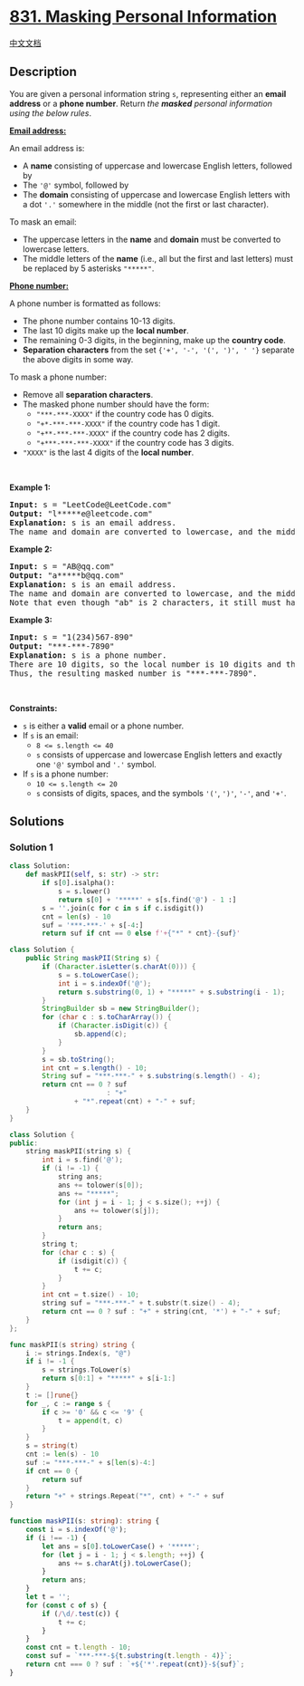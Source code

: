 # [831. Masking Personal Information](https://leetcode.com/problems/masking-personal-information)

[中文文档](/solution/0800-0899/0831.Masking%20Personal%20Information/README.md)

<!-- tags:String -->

<!-- difficulty:Medium -->

## Description

<p>You are given a personal information string <code>s</code>, representing either an <strong>email address</strong> or a <strong>phone number</strong>. Return <em>the <strong>masked</strong> personal information using the below rules</em>.</p>

<p><u><strong>Email address:</strong></u></p>

<p>An email address is:</p>

<ul>
	<li>A <strong>name</strong> consisting of uppercase and lowercase English letters, followed by</li>
	<li>The <code>&#39;@&#39;</code> symbol, followed by</li>
	<li>The <strong>domain</strong> consisting of uppercase and lowercase English letters with a dot <code>&#39;.&#39;</code> somewhere in the middle (not the first or last character).</li>
</ul>

<p>To mask an email:</p>

<ul>
	<li>The uppercase letters in the <strong>name</strong> and <strong>domain</strong> must be converted to lowercase letters.</li>
	<li>The middle letters of the <strong>name</strong> (i.e., all but the first and last letters) must be replaced by 5 asterisks <code>&quot;*****&quot;</code>.</li>
</ul>

<p><u><strong>Phone number:</strong></u></p>

<p>A phone number is formatted as follows:</p>

<ul>
	<li>The phone number contains 10-13 digits.</li>
	<li>The last 10 digits make up the <strong>local number</strong>.</li>
	<li>The remaining 0-3 digits, in the beginning, make up the <strong>country code</strong>.</li>
	<li><strong>Separation characters</strong> from the set <code>{&#39;+&#39;, &#39;-&#39;, &#39;(&#39;, &#39;)&#39;, &#39; &#39;}</code> separate the above digits in some way.</li>
</ul>

<p>To mask a phone number:</p>

<ul>
	<li>Remove all <strong>separation characters</strong>.</li>
	<li>The masked phone number should have the form:
	<ul>
		<li><code>&quot;***-***-XXXX&quot;</code> if the country code has 0 digits.</li>
		<li><code>&quot;+*-***-***-XXXX&quot;</code> if the country code has 1 digit.</li>
		<li><code>&quot;+**-***-***-XXXX&quot;</code> if the country code has 2 digits.</li>
		<li><code>&quot;+***-***-***-XXXX&quot;</code> if the country code has 3 digits.</li>
	</ul>
	</li>
	<li><code>&quot;XXXX&quot;</code> is the last 4 digits of the <strong>local number</strong>.</li>
</ul>

<p>&nbsp;</p>
<p><strong class="example">Example 1:</strong></p>

<pre>
<strong>Input:</strong> s = &quot;LeetCode@LeetCode.com&quot;
<strong>Output:</strong> &quot;l*****e@leetcode.com&quot;
<strong>Explanation:</strong> s is an email address.
The name and domain are converted to lowercase, and the middle of the name is replaced by 5 asterisks.
</pre>

<p><strong class="example">Example 2:</strong></p>

<pre>
<strong>Input:</strong> s = &quot;AB@qq.com&quot;
<strong>Output:</strong> &quot;a*****b@qq.com&quot;
<strong>Explanation:</strong> s is an email address.
The name and domain are converted to lowercase, and the middle of the name is replaced by 5 asterisks.
Note that even though &quot;ab&quot; is 2 characters, it still must have 5 asterisks in the middle.
</pre>

<p><strong class="example">Example 3:</strong></p>

<pre>
<strong>Input:</strong> s = &quot;1(234)567-890&quot;
<strong>Output:</strong> &quot;***-***-7890&quot;
<strong>Explanation:</strong> s is a phone number.
There are 10 digits, so the local number is 10 digits and the country code is 0 digits.
Thus, the resulting masked number is &quot;***-***-7890&quot;.
</pre>

<p>&nbsp;</p>
<p><strong>Constraints:</strong></p>

<ul>
	<li><code>s</code> is either a <strong>valid</strong> email or a phone number.</li>
	<li>If <code>s</code> is an email:
	<ul>
		<li><code>8 &lt;= s.length &lt;= 40</code></li>
		<li><code>s</code> consists of uppercase and lowercase English letters and exactly one <code>&#39;@&#39;</code> symbol and <code>&#39;.&#39;</code> symbol.</li>
	</ul>
	</li>
	<li>If <code>s</code> is a phone number:
	<ul>
		<li><code>10 &lt;= s.length &lt;= 20</code></li>
		<li><code>s</code> consists of digits, spaces, and the symbols <code>&#39;(&#39;</code>, <code>&#39;)&#39;</code>, <code>&#39;-&#39;</code>, and <code>&#39;+&#39;</code>.</li>
	</ul>
	</li>
</ul>

## Solutions

### Solution 1

<!-- tabs:start -->

```python
class Solution:
    def maskPII(self, s: str) -> str:
        if s[0].isalpha():
            s = s.lower()
            return s[0] + '*****' + s[s.find('@') - 1 :]
        s = ''.join(c for c in s if c.isdigit())
        cnt = len(s) - 10
        suf = '***-***-' + s[-4:]
        return suf if cnt == 0 else f'+{"*" * cnt}-{suf}'
```

```java
class Solution {
    public String maskPII(String s) {
        if (Character.isLetter(s.charAt(0))) {
            s = s.toLowerCase();
            int i = s.indexOf('@');
            return s.substring(0, 1) + "*****" + s.substring(i - 1);
        }
        StringBuilder sb = new StringBuilder();
        for (char c : s.toCharArray()) {
            if (Character.isDigit(c)) {
                sb.append(c);
            }
        }
        s = sb.toString();
        int cnt = s.length() - 10;
        String suf = "***-***-" + s.substring(s.length() - 4);
        return cnt == 0 ? suf
                        : "+"
                + "*".repeat(cnt) + "-" + suf;
    }
}
```

```cpp
class Solution {
public:
    string maskPII(string s) {
        int i = s.find('@');
        if (i != -1) {
            string ans;
            ans += tolower(s[0]);
            ans += "*****";
            for (int j = i - 1; j < s.size(); ++j) {
                ans += tolower(s[j]);
            }
            return ans;
        }
        string t;
        for (char c : s) {
            if (isdigit(c)) {
                t += c;
            }
        }
        int cnt = t.size() - 10;
        string suf = "***-***-" + t.substr(t.size() - 4);
        return cnt == 0 ? suf : "+" + string(cnt, '*') + "-" + suf;
    }
};
```

```go
func maskPII(s string) string {
	i := strings.Index(s, "@")
	if i != -1 {
		s = strings.ToLower(s)
		return s[0:1] + "*****" + s[i-1:]
	}
	t := []rune{}
	for _, c := range s {
		if c >= '0' && c <= '9' {
			t = append(t, c)
		}
	}
	s = string(t)
	cnt := len(s) - 10
	suf := "***-***-" + s[len(s)-4:]
	if cnt == 0 {
		return suf
	}
	return "+" + strings.Repeat("*", cnt) + "-" + suf
}
```

```ts
function maskPII(s: string): string {
    const i = s.indexOf('@');
    if (i !== -1) {
        let ans = s[0].toLowerCase() + '*****';
        for (let j = i - 1; j < s.length; ++j) {
            ans += s.charAt(j).toLowerCase();
        }
        return ans;
    }
    let t = '';
    for (const c of s) {
        if (/\d/.test(c)) {
            t += c;
        }
    }
    const cnt = t.length - 10;
    const suf = `***-***-${t.substring(t.length - 4)}`;
    return cnt === 0 ? suf : `+${'*'.repeat(cnt)}-${suf}`;
}
```

<!-- tabs:end -->

<!-- end -->
